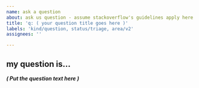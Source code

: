 ```yaml
---
name: ask a question
about: ask us question - assume stackoverflow's guidelines apply here
title: 'q: ( your question title goes here )'
labels: 'kind/question, status/triage, area/v2'
assignees: ''

---
```


## my question is...

_**( Put the question text here )**_

